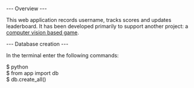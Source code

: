 --- Overview ---

This web application records username, tracks scores and updates leaderboard. It has been developed primarily to support another project: a <a href="https://github.com/BruteForce009/vision-game-tracker" class="abt-links">computer vision based game</a>.


--- Database creation ---

In the terminal enter the following commands:

$ python <br>
$ from app import db <br>
$ db.create_all()
